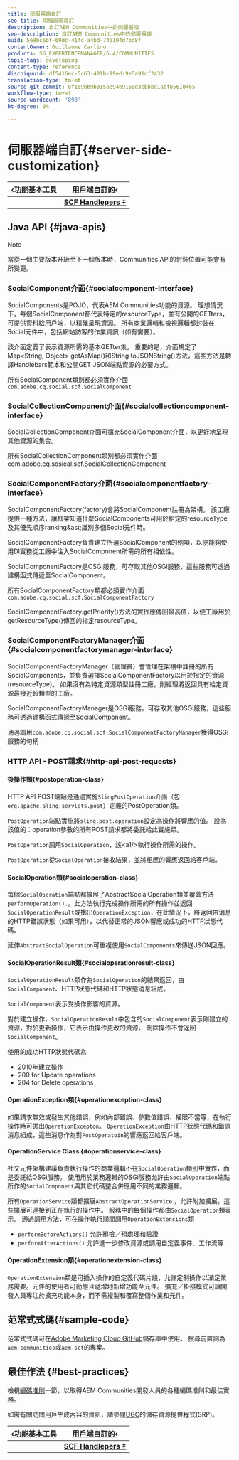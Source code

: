 ```yaml
---
title: 伺服器端自訂
seo-title: 伺服器端自訂
description: 自訂AEM Communities中的伺服器端
seo-description: 自訂AEM Communities中的伺服器端
uuid: 5e9bc6bf-69dc-414c-a4bd-74a104d7bd8f
contentOwner: Guillaume Carlino
products: SG_EXPERIENCEMANAGER/6.4/COMMUNITIES
topic-tags: developing
content-type: reference
discoiquuid: df5416ec-5c63-481b-99ed-9e5a91df2432
translation-type: tm+mt
source-git-commit: 8f169bb9b015ae94b9160d3ebbbd1abf85610465
workflow-type: tm+mt
source-wordcount: '898'
ht-degree: 0%

---
```



# 伺服器端自訂{#server-side-customization}

| **[‹功能基本工具](essentials.md)** | **[用戶端自訂的‹](client-customize.md)** |
|---|---|
|  | **[SCF Handlepers ‡](handlebars-helpers.md)** |

## Java API {#java-apis}

>[!NOTE]
>
>當從一個主要版本升級至下一個版本時，Communities API的封裝位置可能會有所變更。

### SocialComponent介面{#socialcomponent-interface}

SocialComponents是POJO，代表AEM Communities功能的資源。 理想情況下，每個SocialComponent都代表特定的resourceType，並有公開的GETters，可提供資料給用戶端，以精確呈現資源。 所有商業邏輯和檢視邏輯都封裝在Social元件中，包括網站訪客的作業資訊（如有需要）。

該介面定義了表示資源所需的基本GETter集。 重要的是，介面規定了Map&lt;String, Object> getAsMap()和String toJSONString()方法，這些方法是轉譯Handlebars範本和公開GET JSON端點資源的必要方式。

所有SocialComponent類別都必須實作介面`com.adobe.cq.social.scf.SocialComponent`

### SocialCollectionComponent介面{#socialcollectioncomponent-interface}

SocialCollectionComponent介面可擴充SocialComponent介面，以更好地呈現其他資源的集合。

所有SocialCollectionComponent類別都必須實作介面com.adobe.cq.sosical.scf.SocialCollectionComponent

### SocialComponentFactory介面{#socialcomponentfactory-interface}

SocialComponentFactory(factory)會將SocialComponent註冊為架構。 該工廠提供一種方法，讓框架知道什麼SocialComponents可用於給定的resourceType及其優先順序ranking&amp;ast;識別多個Social元件時。

SocialComponentFactory負責建立所選SocialComponent的例項，以便能夠使用DI實務從工廠中注入SocialComponent所需的所有相依性。

SocialComponentFactory是OSGi服務，可存取其他OSGi服務，這些服務可透過建構函式傳遞至SocialComponent。

所有SocialComponentFactory類都必須實作介面`com.adobe.cq.social.scf.SocialComponentFactory`

SocialComponentFactory.getPriority()方法的實作應傳回最高值，以便工廠用於getResourceType()傳回的指定resourceType。

### SocialComponentFactoryManager介面{#socialcomponentfactorymanager-interface}

SocialComponentFactoryManager（管理員）會管理在架構中註冊的所有SocialComponents，並負責選擇SocialComponentFactory以用於指定的資源(resourceType)。 如果沒有為特定資源類型註冊工廠，則經理將返回具有給定資源最接近超類型的工廠。

SocialComponentFactoryManager是OSGi服務，可存取其他OSGi服務，這些服務可透過建構函式傳遞至SocialComponent。

通過調用`com.adobe.cq.social.scf.SocialComponentFactoryManager`獲得OSGi服務的句柄

### HTTP API - POST請求{#http-api-post-requests}

#### 後操作類{#postoperation-class}

HTTP API POST端點是通過實施`SlingPostOperation`介面（包`org.apache.sling.servlets.post`）定義的PostOperation類。

`PostOperation`端點實施將`sling.post.operation`設定為操作將響應的值。 設為該值的：operation參數的所有POST請求都將委託給此實施類。

`PostOperation`調用`SocialOperation`，該&lt;a1/>執行操作所需的操作。

`PostOperation`從`SocialOperation`接收結果，並將相應的響應返回給客戶端。

#### SocialOperation類{#socialoperation-class}

每個`SocialOperation`端點都擴展了AbstractSocialOperation類並覆蓋方法`performOperation().`。此方法執行完成操作所需的所有操作並返回`SocialOperationResult`或擲出`OperationException`，在此情況下，將返回帶消息的HTTP錯誤狀態（如果可用），以代替正常的JSON響應或成功的HTTP狀態代碼。

延伸`AbstractSocialOperation`可重複使用`SocialComponents`來傳送JSON回應。

#### SocialOperationResult類{#socialoperationresult-class}

`SocialOperationResult`類作為`SocialOperation`的結果返回，由`SocialComponent`、HTTP狀態代碼和HTTP狀態消息組成。

`SocialComponent`表示受操作影響的資源。

對於建立操作，`SocialOperationResult`中包含的`SocialComponent`表示剛建立的資源，對於更新操作，它表示由操作更改的資源。 刪除操作不會返回`SocialComponent`。

使用的成功HTTP狀態代碼為

* 2010年建立操作
* 200 for Update operations
* 204 for Delete operations

#### OperationException類{#operationexception-class}

如果請求無效或發生其他錯誤，例如內部錯誤、參數值錯誤、權限不當等，在執行操作時可拋出`OperationExcepton`。 `OperationException`由HTTP狀態代碼和錯誤消息組成，這些消息作為對`PostOperatoin`的響應返回給客戶端。

#### OperationService Class {#operationservice-class}

社交元件架構建議負責執行操作的商業邏輯不在`SocialOperation`類別中實作，而是委託給OSGi服務。 使用用於業務邏輯的OSGi服務允許由`SocialOperation`端點所作的`SocialComponent`與其它代碼整合併應用不同的業務邏輯。

所有`OperationService`類都擴展`AbstractOperationService` ，允許附加擴展，這些擴展可連接到正在執行的操作中。 服務中的每個操作都由`SocialOperation`類表示。 通過調用方法，可在操作執行期間調用`OperationExtensions`類

* `performBeforeActions()`
允許預檢／預處理和驗證
* `performAfterActions()`
允許進一步修改資源或調用自定義事件、工作流等

#### OperationExtension類{#operationextension-class}

`OperationExtension`類是可插入操作的自定義代碼片段，允許定制操作以滿足業務需要。元件的使用者可動態且遞增地新增功能至元件。 擴充／掛接模式可讓開發人員專注於擴充功能本身，而不需複製和覆寫整個作業和元件。

## 范常式式碼{#sample-code}

范常式式碼可在[Adobe Marketing Cloud GitHub](https://github.com/Adobe-Marketing-Cloud)儲存庫中使用。 搜尋前置詞為`aem-communities`或`aem-scf`的專案。

## 最佳作法 {#best-practices}

檢視[編碼准則](code-guide.md)一節，以取得AEM Communities開發人員的各種編碼准則和最佳實務。

如需有關訪問用戶生成內容的資訊，請參閱[UGC](srp.md)的儲存資源提供程式(SRP)。

| **[‹功能基本工具](essentials.md)** | **[用戶端自訂的‹](client-customize.md)** |
|---|---|
|  | **[SCF Handlepers ‡](handlebars-helpers.md)** |

